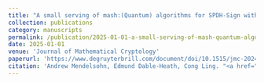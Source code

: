 ```yaml
---
title: "A small serving of mash:(Quantum) algorithms for SPDH-Sign with small parameters"
collection: publications
category: manuscripts
permalink: /publication/2025-01-01-a-small-serving-of-mash-quantum-algorithms-for-spdh-sign-with-small-parameters
date: 2025-01-01
venue: 'Journal of Mathematical Cryptology'
paperurl: 'https://www.degruyterbrill.com/document/doi/10.1515/jmc-2024-0025/html'
citation: 'Andrew Mendelsohn, Edmund Dable-Heath, Cong Ling. "<a href="https://www.degruyterbrill.com/document/doi/10.1515/jmc-2024-0025/html">A small serving of mash:(Quantum) algorithms for SPDH-Sign with small parameters</a>", <i>Journal of Mathematical Cryptology</i>, vol. 19, no. 1, pp. 20240025, Jan. 2025.'
---
```

